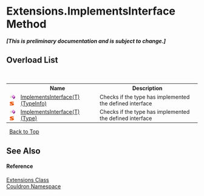 # Extensions.ImplementsInterface Method 
 _**\[This is preliminary documentation and is subject to change.\]**_


## Overload List
&nbsp;<table><tr><th></th><th>Name</th><th>Description</th></tr><tr><td>![Public method](media/pubmethod.gif "Public method")![Static member](media/static.gif "Static member")</td><td><a href="M_Couldron_Extensions_ImplementsInterface__1">ImplementsInterface(T)(TypeInfo)</a></td><td>
Checks if the type has implemented the defined interface</td></tr><tr><td>![Public method](media/pubmethod.gif "Public method")![Static member](media/static.gif "Static member")</td><td><a href="M_Couldron_Extensions_ImplementsInterface__1_1">ImplementsInterface(T)(Type)</a></td><td>
Checks if the type has implemented the defined interface</td></tr></table>&nbsp;
<a href="#extensions.implementsinterface-method">Back to Top</a>

## See Also


#### Reference
<a href="T_Couldron_Extensions">Extensions Class</a><br /><a href="N_Couldron">Couldron Namespace</a><br />